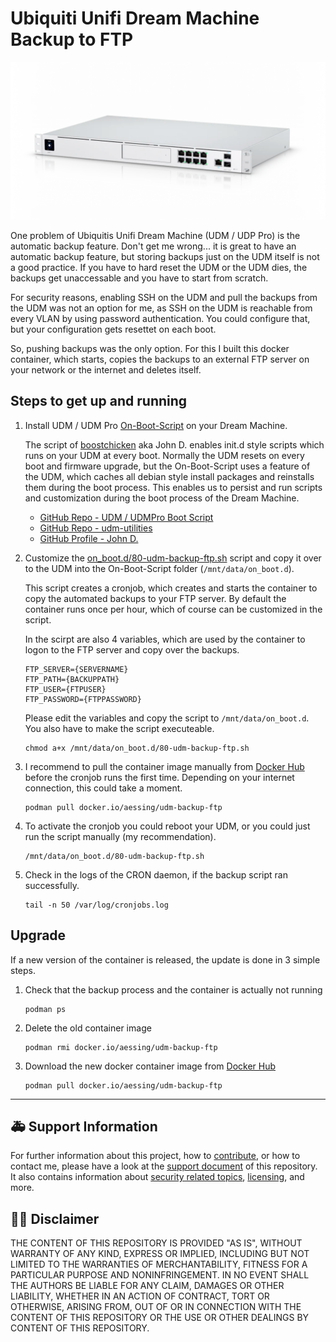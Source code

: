 # Ubiquiti Unifi Dream Machine Backup to FTP

![Picture of a Ubiquiti Unifi Dream Machine Pro](.media/udmpro.png)

One problem of Ubiquitis Unifi Dream Machine (UDM / UDP Pro) is the automatic backup feature. Don't get me wrong... it is great to have an automatic backup feature, but storing backups just on the UDM itself is not a good practice. If you have to hard reset the UDM or the UDM dies, the backups get unaccessable and you have to start from scratch.

For security reasons, enabling SSH on the UDM and pull the backups from the UDM was not an option for me, as SSH on the UDM is reachable from every VLAN by using password authentication. You could configure that, but your configuration gets resettet on each boot.

So, pushing backups was the only option. For this I built this docker container, which starts, copies the backups to an external FTP server on your network or the internet and deletes itself.

## Steps to get up and running

1. Install UDM / UDM Pro [On-Boot-Script](https://github.com/boostchicken/udm-utilities/tree/master/on-boot-script) on your Dream Machine.

    The script of [boostchicken](https://github.com/boostchicken) aka John D. enables init.d style scripts which runs on your UDM at every boot. Normally the UDM resets on every boot and firmware upgrade, but the On-Boot-Script uses a feature of the UDM, which caches all debian style install packages and reinstalls them during the boot process. This enables us to persist and run scripts and customization during the boot process of the Dream Machine.
    - [GitHub Repo - UDM / UDMPro Boot Script](https://github.com/boostchicken/udm-utilities/tree/master/on-boot-script)    
    - [GitHub Repo - udm-utilities](https://github.com/boostchicken/udm-utilities)
    - [GitHub Profile - John D.](https://github.com/boostchicken)

1.  Customize the [on_boot.d/80-udm-backup-ftp.sh](on_boot.d/80-udm-backup-ftp.sh) script and copy it over to the UDM into the On-Boot-Script folder (`/mnt/data/on_boot.d`).

    This script creates a cronjob, which creates and starts the container to copy the automated backups to your FTP server. By default the container runs once per hour, which of course can be customized in the script.

    In the scirpt are also 4 variables, which are used by the container to logon to the FTP server and copy over the backups. 

    ```shell
    FTP_SERVER={SERVERNAME}
    FTP_PATH={BACKUPPATH}
    FTP_USER={FTPUSER}
    FTP_PASSWORD={FTPPASSWORD}
    ```

    Please edit the variables and copy the script to `/mnt/data/on_boot.d`. You also have to make the script executeable.
    ```shell
    chmod a+x /mnt/data/on_boot.d/80-udm-backup-ftp.sh
    ```

1.  I recommend to pull the container image manually from [Docker Hub](https://hub.docker.com/repository/docker/aessing/udm-backup-ftp) before the cronjob runs the first time. Depending on your internet connection, this could take a moment.
    ```shell
    podman pull docker.io/aessing/udm-backup-ftp
    ```

1. To activate the cronjob you could reboot your UDM, or you could just run the script manually (my recommendation).
    ```shell
    /mnt/data/on_boot.d/80-udm-backup-ftp.sh
    ```

1. Check in the logs of the CRON daemon, if the backup script ran successfully. 
   ```shell
   tail -n 50 /var/log/cronjobs.log
   ```

## Upgrade
If a new version of the container is released, the update is done in 3 simple steps.

1. Check that the backup process and the container is actually not running
    ```shell
    podman ps
    ```

1. Delete the old container image
    ```shell
    podman rmi docker.io/aessing/udm-backup-ftp
    ```

1. Download the new docker container image from [Docker Hub](https://hub.docker.com/repository/docker/aessing/udm-backup-ftp)
    ```shell
    podman pull docker.io/aessing/udm-backup-ftp
    ```

---

## :ambulance: Support Information

For further information about this project, how to [contribute](CONTRIBUTING.md), or how to contact me, please have a look at the [support document](SUPPORT.md) of this repository. It also contains information about [security related topics](SECURITY.md), [licensing](LICENSE.md), and more.  

## :man_judge: Disclaimer

THE CONTENT OF THIS REPOSITORY IS PROVIDED "AS IS", WITHOUT WARRANTY OF ANY KIND, EXPRESS OR IMPLIED, INCLUDING BUT NOT LIMITED TO THE WARRANTIES OF MERCHANTABILITY, FITNESS FOR A PARTICULAR PURPOSE AND NONINFRINGEMENT. IN NO EVENT SHALL THE AUTHORS BE LIABLE FOR ANY CLAIM, DAMAGES OR OTHER LIABILITY, WHETHER IN AN ACTION OF CONTRACT, TORT OR OTHERWISE, ARISING FROM, OUT OF OR IN CONNECTION WITH THE CONTENT OF THIS REPOSITORY OR THE USE OR OTHER DEALINGS BY CONTENT OF THIS REPOSITORY.